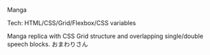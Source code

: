 Manga

Tech: HTML/CSS/Grid/Flexbox/CSS variables

Manga replica with CSS Grid structure and overlapping single/double speech blocks. おまわりさん 
